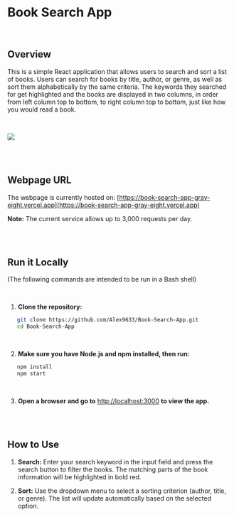# Book Search App

<br/>

## Overview

This is a simple React application that allows users to search and sort a list of books. Users can search for books by title, author, or genre, as well as sort them alphabetically by the same criteria. The keywords they searched for get highlighted and the books are displayed in two columns, in order from left column top to bottom, to right column top to bottom, just like how you would read a book.

<br/>

![](https://github.com/Alex9633/Book-Search/assets/120327803/d6f93f20-b0a5-4b25-bf63-05264b6e1471)

<br/>
<br/>

## Webpage URL

The webpage is currently hosted on: [https://book-search-app-gray-eight.vercel.app](https://book-search-app-gray-eight.vercel.app)

**Note:** The current service allows up to 3,000 requests per day.

<br/>
<br/>

## Run it Locally

(The following commands are intended to be run in a Bash shell)

<br/>

1. **Clone the repository:**

```bash
   git clone https://github.com/Alex9633/Book-Search-App.git
   cd Book-Search-App
```

<br/>

2. **Make sure you have Node.js and npm installed, then run:**

```bash
   npm install
   npm start
```

<br/>

3. **Open a browser and go to** [http://localhost:3000](http://localhost:3000) **to view the app.**

<br/>
<br/>

## How to Use

1. **Search:** Enter your search keyword in the input field and press the search button to filter the books. The matching parts of the book information will be highlighted in bold red.

2. **Sort:** Use the dropdown menu to select a sorting criterion (author, title, or genre). The list will update automatically based on the selected option.
